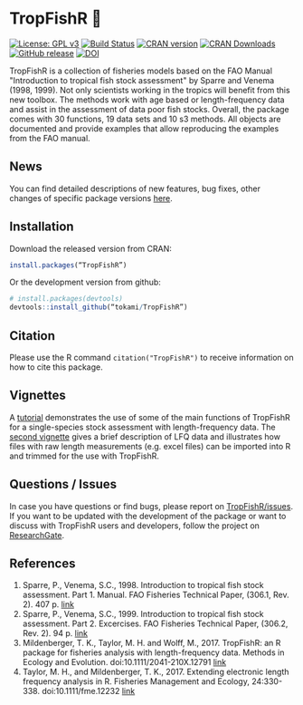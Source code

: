 TropFishR :fishing_pole_and_fish:
=====

[![License: GPL v3](https://img.shields.io/badge/License-GPL%20v3-blue.svg)](http://www.gnu.org/licenses/gpl-3.0)
[![Build Status](https://api.travis-ci.org/tokami/TropFishR.svg?branch=master)](https://travis-ci.org/tokami/TropFishR)
[![CRAN version](http://www.r-pkg.org/badges/version/TropFishR)](https://cran.r-project.org/package=TropFishR) 
[![CRAN Downloads](http://cranlogs.r-pkg.org/badges/TropFishR)](https://cran.r-project.org/package=TropFishR)
[![GitHub release](https://img.shields.io/github/release/tokami/TropFishR.svg)](https://github.com/tokami/TropFishR/releases)
[![DOI](https://zenodo.org/badge/DOI/10.5281/zenodo.495176.svg)](https://doi.org/10.5281/zenodo.495176)

TropFishR is a collection of fisheries models based on the FAO Manual 
"Introduction to tropical fish stock assessment" by Sparre and Venema 
(1998, 1999). Not only scientists working in the tropics will benefit from 
this new toolbox. The methods work with age based or length-frequency data 
and assist in the assessment of data poor fish stocks. Overall, the package 
comes with 30 functions, 19 data sets and 10 s3 methods. All objects are 
documented and provide examples that allow reproducing the examples from 
the FAO manual. 

    
## News
You can find detailed descriptions of new features, bug fixes, other changes of specific package versions [here](https://rawgit.com/tokami/TropFishR/smallImpros/inst/doc/news.html).

     
## Installation
Download the released version from CRAN:

```R
install.packages(“TropFishR”)
```

Or the development version from github:

```R
# install.packages(devtools)
devtools::install_github(“tokami/TropFishR”)
```

## Citation
Please use the R command `citation("TropFishR")` to receive information on
how to cite this package.


## Vignettes
A [tutorial](https://rawgit.com/tokami/TropFishR/master/inst/doc/tutorial.html)
demonstrates the use of some of the main functions of TropFishR for a 
single-species stock assessment with length-frequency data. The [second vignette](https://rawgit.com/tokami/TropFishR/smallImpros/inst/doc/lfqData.html) gives a brief description of LFQ data and illustrates how files with raw length measurements (e.g. excel files) can be imported into R and trimmed for the use with TropFishR.


## Questions / Issues
In case you have questions or find bugs, please report on 
[TropFishR/issues](https://github.com/tokami/TropFishR/issues). If you want to be updated with the development of the package or want to discuss with TropFishR users and developers, follow the project on [ResearchGate](https://www.researchgate.net/project/TropFishR).


## References
  1. Sparre, P., Venema, S.C., 1998. Introduction to tropical fish stock 
  assessment. Part 1. Manual. FAO Fisheries Technical Paper, 
  (306.1, Rev. 2). 407 p. [link](http://www.fao.org/docrep/w5449e/w5449e00.htm)
  2. Sparre, P., Venema, S.C., 1999. Introduction to tropical fish stock 
  assessment. Part 2. Excercises. FAO Fisheries Technical Paper, 
  (306.2, Rev. 2). 94 p. [link](http://www.fao.org/docrep/w5448e/w5448e00.htm)
  3. Mildenberger, T. K., Taylor, M. H. and Wolff, M., 2017. TropFishR: an
  R package for fisheries analysis with length-frequency data. Methods in 
  Ecology and Evolution. doi:10.1111/2041-210X.12791 
  [link](https://doi.org/10.1111/2041-210X.12791)
  4. Taylor, M. H., and Mildenberger, T. K., 2017. Extending electronic 
  length frequency analysis in R. Fisheries Management and Ecology, 24:330-338. 
  doi:10.1111/fme.12232 [link](https://doi.org/10.1111/fme.12232)
